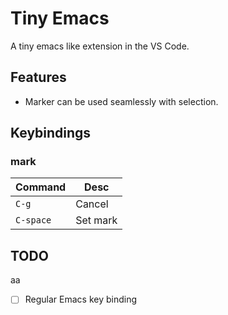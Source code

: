 # Tiny Emacs

A tiny emacs like extension in the VS Code.

## Features

- Marker can be used seamlessly with selection.

## Keybindings

### mark

| Command   | Desc     |
| --------- | -------- |
| `C-g`     | Cancel   |
| `C-space` | Set mark |

## TODO

aa
- [ ] Regular Emacs key binding

